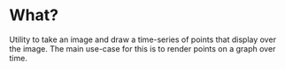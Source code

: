 # What?

Utility to take an image and draw a time-series of points that display over the image.
The main use-case for this is to render points on a graph over time.